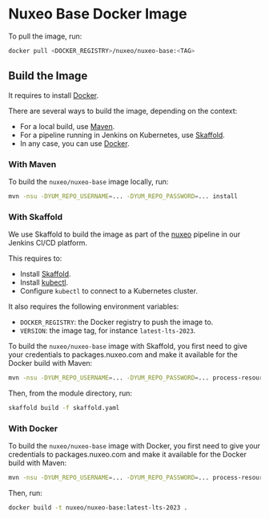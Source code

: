 # Nuxeo Base Docker Image

To pull the image, run:

```bash
docker pull <DOCKER_REGISTRY>/nuxeo/nuxeo-base:<TAG>
```

## Build the Image

It requires to install [Docker](https://docs.docker.com/install/).

There are several ways to build the image, depending on the context:

- For a local build, use [Maven](#with-maven).
- For a pipeline running in Jenkins on Kubernetes, use [Skaffold](#with-skaffold).
- In any case, you can use [Docker](#with-docker).

### With Maven

To build the `nuxeo/nuxeo-base` image locally, run:

```bash
mvn -nsu -DYUM_REPO_USERNAME=... -DYUM_REPO_PASSWORD=... install
```

### With Skaffold

We use Skaffold to build the image as part of the [nuxeo](https://jenkins.platform.dev.nuxeo.com/job/nuxeo/job/lts/job/nuxeo/) pipeline in our Jenkins CI/CD platform.

This requires to:

- Install [Skaffold](https://skaffold.dev/docs/getting-started/#installing-skaffold).
- Install [kubectl](https://kubernetes.io/docs/tasks/tools/install-kubectl/).
- Configure `kubectl` to connect to a Kubernetes cluster.

It also requires the following environment variables:

- `DOCKER_REGISTRY`: the Docker registry to push the image to.
- `VERSION`: the image tag, for instance `latest-lts-2023`.

To build the `nuxeo/nuxeo-base` image with Skaffold, you first need to give your credentials to packages.nuxeo.com and make it available for the Docker build with Maven:

```bash
mvn -nsu -DYUM_REPO_USERNAME=... -DYUM_REPO_PASSWORD=... process-resources
```

Then, from the module directory, run:

```bash
skaffold build -f skaffold.yaml
```

### With Docker

To build the `nuxeo/nuxeo-base` image with Docker, you first need to give your credentials to packages.nuxeo.com and make it available for the Docker build with Maven:

```bash
mvn -nsu -DYUM_REPO_USERNAME=... -DYUM_REPO_PASSWORD=... process-resources
```

Then, run:

```bash
docker build -t nuxeo/nuxeo-base:latest-lts-2023 .
```

